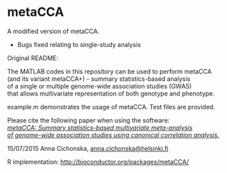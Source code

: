 # metaCCA

A modified version of metaCCA.
- Bugs fixed relating to single-study analysis

Original README:

The MATLAB codes in this repository can be used to perform metaCCA <br />
(and its variant metaCCA+) - summary statistics-based analysis <br />
of a single or multiple genome-wide association studies (GWAS) <br />
that allows multivariate representation of both genotype and phenotype.

example.m demonstrates the usage of metaCCA. Test files are provided.

Please cite the following paper when using the software: <br />
[*metaCCA: Summary statistics-based multivariate meta-analysis <br />
of genome-wide association studies using canonical correlation analysis.*](http://bioinformatics.oxfordjournals.org/content/early/2016/02/19/bioinformatics.btw052.abstract)
<br />


15/07/2015 Anna Cichonska, anna.cichonska@helsinki.fi

R implementation: http://bioconductor.org/packages/metaCCA/
